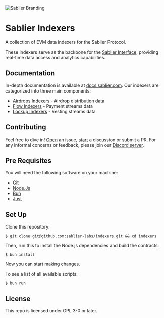 ![Sablier Branding](/assets/banner-subgraphs.png)

# Sablier Indexers

A collection of EVM data indexers for the Sablier Protocol.

These indexers serve as the backbone for the [Sablier Interface](https://app.sablier.com), providing real-time data
access and analytics capabilities.

## Documentation

In-depth documentation is available at [docs.sablier.com](https://docs.sablier.com/api/overview). Our indexers are
categorized into three main components:

- [Airdrops Indexers](https://docs.sablier.com/api/airdrops/indexers) - Airdrop distribution data
- [Flow Indexers](https://docs.sablier.com/api/flow/indexers) - Payment streams data
- [Lockup Indexers](https://docs.sablier.com/api/lockup/indexers) - Vesting streams data

## Contributing

Feel free to dive in! [Open](../../issues/new) an issue, [start](../../discussions/new) a discussion or submit a PR. For
any informal concerns or feedback, please join our [Discord server](https://discord.gg/bSwRCwWRsT).

## Pre Requisites

You will need the following software on your machine:

- [Git](https://git-scm.com/downloads)
- [Node.Js](https://nodejs.org/en/download)
- [Bun](https://bun.sh)
- [Just](https://github.com/casey/just)

## Set Up

Clone this repository:

```shell
$ git clone git@github.com:sablier-labs/indexers.git && cd indexers
```

Then, run this to install the Node.js dependencies and build the contracts:

```shell
$ bun install
```

Now you can start making changes.

To see a list of all available scripts:

```shell
$ bun run
```

## License

This repo is licensed under GPL 3-0 or later.
